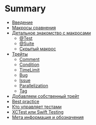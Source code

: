 # Summary

- [Введение](welcome.md)  <!-- ✅ -->
- [Макросы сравнения](basic_macro.md) <!-- ✅ -->
- [Детальное знакомство c макросами](Macros/intro.md) <!-- ✅ -->
    - [@Test](Macros/macro_test.md) <!-- 🛠️ -->
    - [@Suite](Macros/macro_suite.md) <!-- ✅ -->
    - [Скрытый макрос](Macros/secret_macro.md) <!-- ✅ -->
- [Трейты](protocol_Trait.md) <!-- ✅ -->
    - [Comment](Traits/CommentTrait.md) <!-- ✅ -->
    - [Condition](Traits/ConditionTrait.md) <!-- ✅ -->
    - [TimeLimit](Traits/TimeLimitTrait.md) <!-- ✅ -->
    - [Bug](Traits/BugTrait.md) <!-- ✅ -->
    - [Issue](Traits/IssueTrait.md) <!-- ✅ -->
    - [Parallelization](Traits/ParallelizationTrait.md) <!-- ✅ -->
    - [Tag](tags.md) <!-- ✅ -->
- [Добавляем собственный трейт](Traits/OwnTrait.md) <!-- ✅ -->
- [Best practice](best_practice_short.md) <!-- 🛠️ -->
- [Кто управляет тестами](runner.md) <!-- ✅ -->
- [XCTest или Swift Testing](compare_xctest_and_modern_aproach.md) <!-- ✅ -->
- [Мета информация и обозначения](xcode_meta.md) <!-- 🛠️ -->
<!-- - [Вывод]() -->

<!-- Предварительный черновик готов ✅ -->
<!-- Работа в процесса 🛠️ -->
<!-- Без комментария — пусто -->
